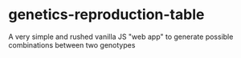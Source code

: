 # genetics-reproduction-table

A very simple and rushed vanilla JS "web app" to generate possible combinations between two genotypes
